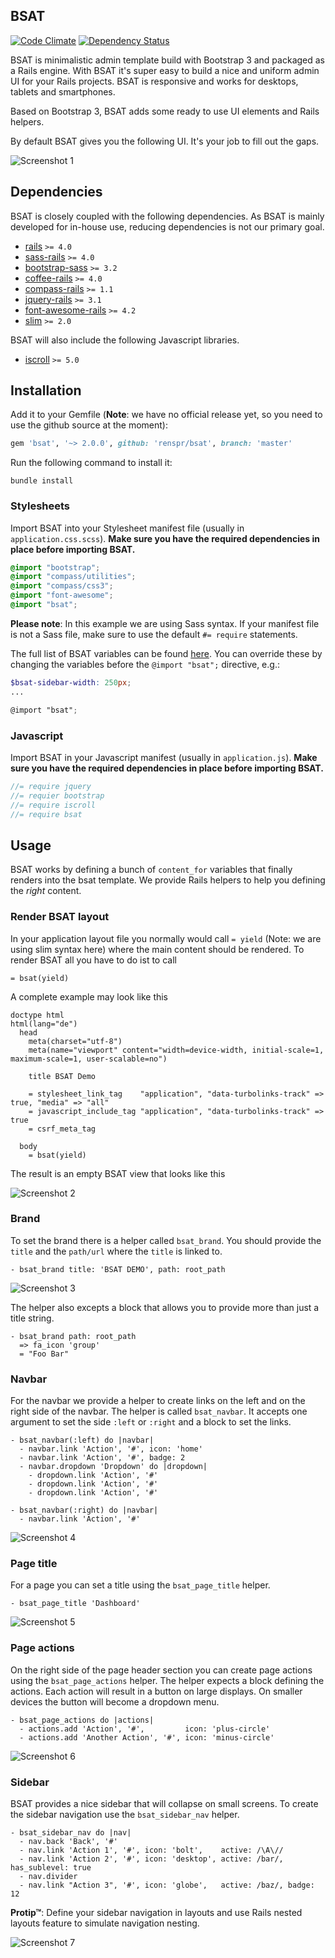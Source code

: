BSAT
----

[![Code Climate](https://codeclimate.com/github/renspr/bsat.png)](https://codeclimate.com/github/renspr/bsat)
[![Dependency Status](https://gemnasium.com/renspr/bsat.svg)](https://gemnasium.com/renspr/bsat)

BSAT is minimalistic admin template build with Bootstrap 3 and packaged as a Rails engine. With BSAT it's
super easy to build a nice and uniform admin UI for your Rails projects. BSAT is responsive and works for
desktops, tablets and smartphones.

Based on Bootstrap 3, BSAT adds some ready to use UI elements and Rails helpers.

By default BSAT gives you the following UI. It's your job to fill out the gaps.

![Screenshot 1](etc/screenshot1.png)


Dependencies
------------

BSAT is closely coupled with the following dependencies. As BSAT is mainly developed for
in-house use, reducing dependencies is not our primary goal.

* [rails](http://rubygems.org/gems/rails)                           `>= 4.0`
* [sass-rails](http://rubygems.org/gems/sass-rails)                 `>= 4.0`
* [bootstrap-sass](http://rubygems.org/gems/bootstrap-sass)         `>= 3.2`
* [coffee-rails](http://rubygems.org/gems/coffee-rails)             `>= 4.0`
* [compass-rails](http://rubygems.org/gems/compass-rails)           `>= 1.1`
* [jquery-rails](http://rubygems.org/gems/jquery-rails)             `>= 3.1`
* [font-awesome-rails](http://rubygems.org/gems/font-awesome-rails) `>= 4.2`
* [slim](http://rubygems.org/gems/slim)                             `>= 2.0`

BSAT will also include the following Javascript libraries.

* [iscroll](http://iscrolljs.com/) `>= 5.0`


Installation
------------

Add it to your Gemfile (__Note__: we have no official release yet, so you need to use the github source at the moment):

```ruby
gem 'bsat', '~> 2.0.0', github: 'renspr/bsat', branch: 'master'
```

Run the following command to install it:

```console
bundle install
```

### Stylesheets

Import BSAT into your Stylesheet manifest file (usually in `application.css.scss`). __Make sure you have the required dependencies in place before importing BSAT.__

```scss
@import "bootstrap";
@import "compass/utilities";
@import "compass/css3";
@import "font-awesome";
@import "bsat";
```

__Please note__: In this example we are using Sass syntax. If your manifest file is not a Sass file, make sure to use the default `#= require` statements.

The full list of BSAT variables can be found [here](https://github.com/renspr/bsat/blob/master/app/assets/stylesheets/bsat/_variables.scss). You can override these by changing the variables before the `@import "bsat";` directive, e.g.:

```scss
$bsat-sidebar-width: 250px;
...

@import "bsat";
```

### Javascript

Import BSAT in your Javascript manifest (usually in `application.js`). __Make sure you have the required dependencies in place before importing BSAT.__

```js
//= require jquery
//= requier bootstrap
//= require iscroll
//= require bsat
```

Usage
-----

BSAT works by defining a bunch of `content_for` variables that finally renders into the bsat template. We provide Rails helpers to help you defining the _right_ content.

### Render BSAT layout

In your application layout file you normally would call `= yield` (Note: we are using slim syntax here) where the main content should be rendered. To render BSAT all you have to do ist to call

```slim
= bsat(yield)
```

A complete example may look like this

```slim
doctype html
html(lang="de")
  head
    meta(charset="utf-8")
    meta(name="viewport" content="width=device-width, initial-scale=1, maximum-scale=1, user-scalable=no")

    title BSAT Demo

    = stylesheet_link_tag    "application", "data-turbolinks-track" => true, "media" => "all"
    = javascript_include_tag "application", "data-turbolinks-track" => true
    = csrf_meta_tag

  body
    = bsat(yield)
```

The result is an empty BSAT view that looks like this

![Screenshot 2](etc/screenshot2.png)

### Brand

To set the brand there is a helper called `bsat_brand`. You should provide the `title` and the `path/url` where
the `title` is linked to.

```slim
- bsat_brand title: 'BSAT DEMO', path: root_path
```

![Screenshot 3](etc/screenshot3.png)

The helper also excepts a block that allows you to provide more than just a title string.

```slim
- bsat_brand path: root_path
  => fa_icon 'group'
  = "Foo Bar"
```

### Navbar

For the navbar we provide a helper to create links on the left and on the right side of the navbar. The helper
is called `bsat_navbar`. It accepts one argument to set the side `:left` or `:right` and a block to set the links.

```slim
- bsat_navbar(:left) do |navbar|
  - navbar.link 'Action', '#', icon: 'home'
  - navbar.link 'Action', '#', badge: 2
  - navbar.dropdown 'Dropdown' do |dropdown|
    - dropdown.link 'Action', '#'
    - dropdown.link 'Action', '#'
    - dropdown.link 'Action', '#'

- bsat_navbar(:right) do |navbar|
  - navbar.link 'Action', '#'
```

![Screenshot 4](etc/screenshot4.png)

### Page title

For a page you can set a title using the `bsat_page_title` helper.

```slim
- bsat_page_title 'Dashboard'
```

![Screenshot 5](etc/screenshot5.png)

### Page actions

On the right side of the page header section you can create page actions using the `bsat_page_actions` helper.
The helper expects a block defining the actions. Each action will result in a button on large displays. On smaller
devices the button will become a dropdown menu.

```slim
- bsat_page_actions do |actions|
  - actions.add 'Action', '#',         icon: 'plus-circle'
  - actions.add 'Another Action', '#', icon: 'minus-circle'
```

![Screenshot 6](etc/screenshot6.png)

### Sidebar

BSAT provides a nice sidebar that will collapse on small screens. To create the sidebar navigation use
the `bsat_sidebar_nav` helper.

```slim
- bsat_sidebar_nav do |nav|
  - nav.back 'Back', '#'
  - nav.link 'Action 1', '#', icon: 'bolt',    active: /\A\//
  - nav.link 'Action 2', '#', icon: 'desktop', active: /bar/, has_sublevel: true
  - nav.divider
  - nav.link "Action 3", '#', icon: 'globe',   active: /baz/, badge: 12
```

__Protip™__: Define your sidebar navigation in layouts and use Rails nested layouts feature to simulate
navigation nesting.

![Screenshot 7](etc/screenshot7.png)

